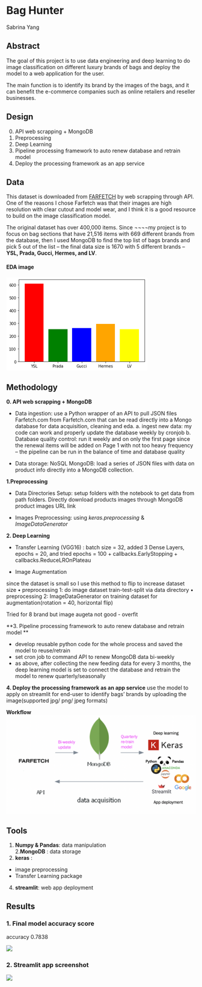 # Bag Hunter

Sabrina Yang


## Abstract

The goal of this project is to use data engineering and deep learning to do image classification on different luxury brands of bags and deploy the model to a web application for the user.

The main function is to identify its brand by the images of the bags, and it can benefit the e-commerce companies such as online retailers and reseller businesses.  

## Design

0. API web scrapping + MongoDB
1. Preprocessing
2. Deep Learning
3. Pipeline processing framework to auto renew database and retrain model
4. Deploy the processing framework as an app service

## Data

This dataset is downloaded from [FARFETCH](https://www.farfetch.com) by web scrapping through API. One of the reasons I chose Farfetch was that their images are high resolution with clear cutout and model wear, and I think it is a good resource to build on the image classification model.

The original dataset has over 400,000 items. Since ¬¬¬¬my project is to focus on bag sections that have 21,516 items with 669 different brands from the database, then I used MongoDB to find the top list of bags brands and pick 5 out of the list – the final data size is 1670 with 5 different brands –  **YSL, Prada, Gucci, Hermes, and LV**.

#### EDA image

<img src="https://github.com/SYNYC/7_Metis_DataEngineering/blob/main/img_upload/eda5.png" >



## Methodology


**0. API web scrapping + MongoDB**


- Data ingestion:  use a Python wrapper of an API to pull JSON files Farfetch.com from Farfetch.com that can be read directly into a Mongo database for data acquisition, cleaning and eda.
  a. ingest new data: my code can work and properly update the database weekly by cronjob
  b. Database quality control: run it weekly and on only the first page since the renewal items will be added on Page 1 with not too heavy frequency – the pipeline can be run in the balance of  time and database quality

- Data storage: NoSQL MongoDB: load a series of JSON files with data on product info directly into a MongoDB collection.

**1.Preprocessing**

- Data Directories Setup: setup folders with the notebook to get data from path folders. Directly download products images through MongoDB product images URL link

- Images Preprocessing: using _keras.preprocessing_ & _ImageDataGenerator_

**2. Deep Learning**

-	 Transfer Learning (VGG16) : batch size = 32, added 3 Dense Layers, epochs = 20, and tried epochs = 100  + callbacks.EarlyStopping + callbacks.ReduceLROnPlateau

-	Image Augmentation 

since the dataset is small so I use this method to flip to increase dataset size
•	preprocessing 1: do image dataset train-test-split via data directory
•	preprocessing 2: ImageDataGenerator on training dataset for augmentation(rotation = 40, horizontal flip)

Tried for  8 brand
but image augeta not good - overfit




**3. Pipeline processing framework to auto renew database and retrain model **

- develop reusable python code for the whole process and saved the model to reuse/retrain
- set cron job to command API to renew MongoDB data bi-weekly
- as above, after collecting the new feeding data for every 3 months, the deep learning model is set to connect the database and retrain the model to renew quarterly/seasonally 



**4. Deploy the processing framework as an app service**
use the model to apply on streamlit for end-user to identify bags’ brands by uploading the image(supported jpg/ png/ jpeg formats)


**Workflow**
<img src="https://github.com/SYNYC/7_Metis_DataEngineering/blob/main/img_upload/workflow_.png" >



## Tools


1. **Numpy & Pandas**: data manipulation  
2.**MongoDB** : data storage
3. **keras** :
- image preprocessing
- Transfer Learning package
4. **streamlit**: web app deployment




## Results


### 1. Final model accuracy score
accuracy 0.7838


<img src="https://github.com/SYNYC/6_Project_ImageClassification/blob/main/charts/accuracy_loss.png" >

### 2. Streamlit app screenshot

<img src="https://github.com/SYNYC/6_Project_ImageClassification/blob/main/charts/accuracy_loss.png" >
